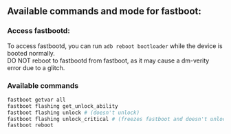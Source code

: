## Available commands and mode for fastboot:

### Access fastbootd:

To access fastbootd, you can run `adb reboot bootloader` while the device is booted normally.<br>
DO NOT reboot to fastbootd from fastboot, as it may cause a dm-verity error due to a glitch.

### Available commands

```sh
fastboot getvar all
fastboot flashing get_unlock_ability
fastboot flashing unlock # (doesn't unlock)
fastboot flashing unlock_critical # (freezes fastboot and doesn't unlock)
fastboot reboot
```
